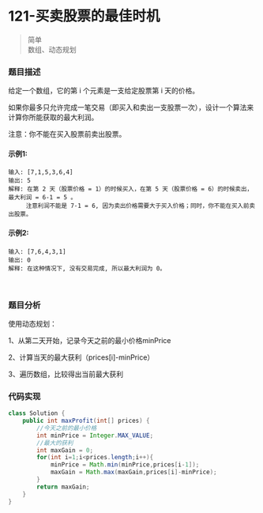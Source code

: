 # 121-买卖股票的最佳时机

> 简单  
> 数组、动态规划

### 题目描述

给定一个数组，它的第 i 个元素是一支给定股票第 i 天的价格。

如果你最多只允许完成一笔交易（即买入和卖出一支股票一次），设计一个算法来计算你所能获取的最大利润。

注意：你不能在买入股票前卖出股票。

#### 示例1:

```
输入: [7,1,5,3,6,4]
输出: 5
解释: 在第 2 天（股票价格 = 1）的时候买入，在第 5 天（股票价格 = 6）的时候卖出，最大利润 = 6-1 = 5 。
     注意利润不能是 7-1 = 6, 因为卖出价格需要大于买入价格；同时，你不能在买入前卖出股票。
```

#### 示例2:

```
输入: [7,6,4,3,1]
输出: 0
解释: 在这种情况下, 没有交易完成, 所以最大利润为 0。
```

</br>

### 题目分析

使用动态规划：

1、从第二天开始，记录今天之前的最小价格minPrice

2、计算当天的最大获利（prices[i]-minPrice）

3、遍历数组，比较得出当前最大获利

### 代码实现

```java
class Solution {
    public int maxProfit(int[] prices) {
        //今天之前的最小价格
        int minPrice = Integer.MAX_VALUE;
        //最大的获利
        int maxGain = 0;
        for(int i=1;i<prices.length;i++){
            minPrice = Math.min(minPrice,prices[i-1]);
            maxGain = Math.max(maxGain,prices[i]-minPrice);
        }
        return maxGain;
    }
}
```
